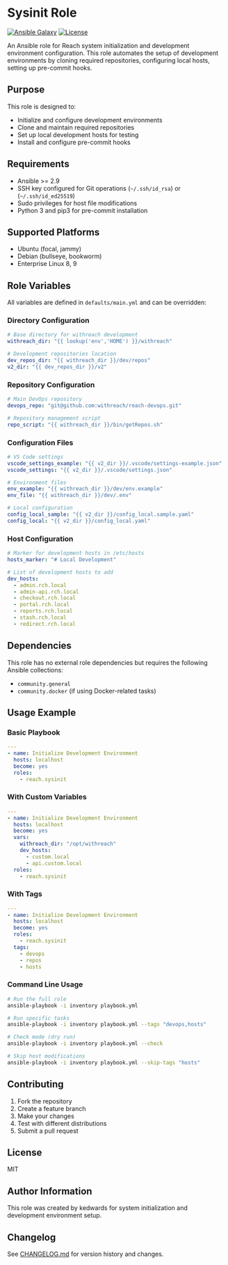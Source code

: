 # Sysinit Role

[![Ansible Galaxy](https://img.shields.io/ansible/role/sysinit.svg)](https://galaxy.ansible.com/kedwards/sysinit)
[![License](https://img.shields.io/badge/license-MIT-blue.svg)](https://github.com/kedwards/sysinit/blob/main/LICENSE)

An Ansible role for Reach system initialization and development environment configuration. This role automates the setup of development environments by cloning required repositories,
configuring local hosts, setting up pre-commit hooks.

## Purpose

This role is designed to:
- Initialize and configure development environments
- Clone and maintain required repositories
- Set up local development hosts for testing
- Install and configure pre-commit hooks

## Requirements

- Ansible >= 2.9
- SSH key configured for Git operations (`~/.ssh/id_rsa`) or (`~/.ssh/id_ed25519`)
- Sudo privileges for host file modifications
- Python 3 and pip3 for pre-commit installation

## Supported Platforms

- Ubuntu (focal, jammy)
- Debian (bullseye, bookworm)
- Enterprise Linux 8, 9

## Role Variables

All variables are defined in `defaults/main.yml` and can be overridden:

### Directory Configuration
```yaml
# Base directory for withreach development
withreach_dir: "{{ lookup('env','HOME') }}/withreach"

# Development repositories location
dev_repos_dir: "{{ withreach_dir }}/dev/repos"
v2_dir: "{{ dev_repos_dir }}/v2"

```

### Repository Configuration
```yaml
# Main DevOps repository
devops_repo: "git@github.com:withreach/reach-devops.git"

# Repository management script
repo_script: "{{ withreach_dir }}/bin/getRepos.sh"
```

### Configuration Files
```yaml
# VS Code settings
vscode_settings_example: "{{ v2_dir }}/.vscode/settings-example.json"
vscode_settings: "{{ v2_dir }}/.vscode/settings.json"

# Environment files
env_example: "{{ withreach_dir }}/dev/env.example"
env_file: "{{ withreach_dir }}/dev/.env"

# Local configuration
config_local_sample: "{{ v2_dir }}/config_local.sample.yaml"
config_local: "{{ v2_dir }}/config_local.yaml"
```

### Host Configuration
```yaml
# Marker for development hosts in /etc/hosts
hosts_marker: "# Local Development"

# List of development hosts to add
dev_hosts:
  - admin.rch.local
  - admin-api.rch.local
  - checkout.rch.local
  - portal.rch.local
  - reports.rch.local
  - stash.rch.local
  - redirect.rch.local
```

## Dependencies

This role has no external role dependencies but requires the following Ansible collections:
- `community.general`
- `community.docker` (if using Docker-related tasks)

## Usage Example

### Basic Playbook
```yaml
---
- name: Initialize Development Environment
  hosts: localhost
  become: yes
  roles:
    - reach.sysinit
```

### With Custom Variables
```yaml
---
- name: Initialize Development Environment
  hosts: localhost
  become: yes
  vars:
    withreach_dir: "/opt/withreach"
    dev_hosts:
      - custom.local
      - api.custom.local
  roles:
    - reach.sysinit
```

### With Tags
```yaml
---
- name: Initialize Development Environment
  hosts: localhost
  become: yes
  roles:
    - reach.sysinit
  tags:
    - devops
    - repos
    - hosts
```

### Command Line Usage
```bash
# Run the full role
ansible-playbook -i inventory playbook.yml

# Run specific tasks
ansible-playbook -i inventory playbook.yml --tags "devops,hosts"

# Check mode (dry run)
ansible-playbook -i inventory playbook.yml --check

# Skip host modifications
ansible-playbook -i inventory playbook.yml --skip-tags "hosts"
```

## Contributing

1. Fork the repository
2. Create a feature branch
3. Make your changes
4. Test with different distributions
5. Submit a pull request

## License

MIT

## Author Information

This role was created by kedwards for system initialization and development environment setup.

## Changelog

See [CHANGELOG.md](CHANGELOG.md) for version history and changes.
